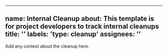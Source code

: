 ______________________________________________________________________

## name: Internal Cleanup about: This template is for project developers to track internal cleanups title: '' labels: 'type: cleanup' assignees: ''

Add any context about the cleanup here.
